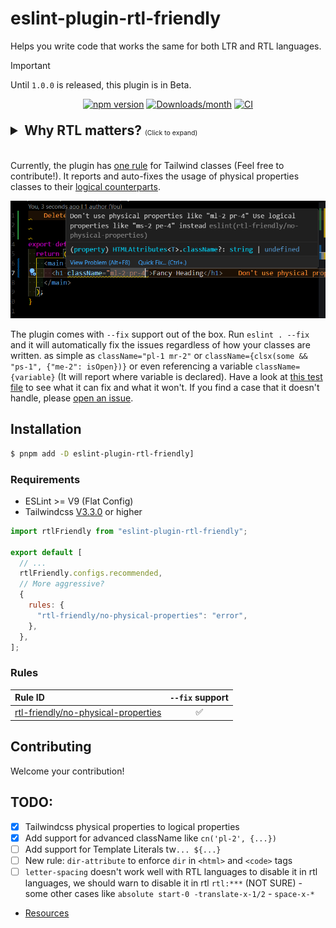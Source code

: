 # eslint-plugin-rtl-friendly

Helps you write code that works the same for both LTR and RTL languages.

> [!IMPORTANT]
> Until `1.0.0` is released, this plugin is in Beta.

<div align="center">

[![npm version](https://img.shields.io/npm/v/eslint-plugin-rtl-friendly.svg)](https://www.npmjs.com/package/eslint-plugin-rtl-friendly)
[![Downloads/month](https://img.shields.io/npm/dm/eslint-plugin-rtl-friendly.svg)](http://www.npmtrends.com/eslint-plugin-rtl-friendly)
[![CI](https://github.com/AhmedBaset/eslint-plugin-rtl-friendly/actions/workflows/ci.yml/badge.svg)](https://github.com/AhmedBaset/eslint-plugin-rtl-friendly/actions/workflows/ci.yml)

<!-- [![Build Status](https://travis-ci.org/mysticatea/eslint-plugin-rtl-friendly.svg?branch=master)](https://travis-ci.org/mysticatea/eslint-plugin-rtl-friendly)
[![Coverage Status](https://codecov.io/gh/mysticatea/eslint-plugin-rtl-friendly/branch/master/graph/badge.svg)](https://codecov.io/gh/mysticatea/eslint-plugin-rtl-friendly) -->

</div>

<details>
<summary
  style="font-size: 1.5em; font-weight: bold; margin-block: 1em;"
>Why RTL matters? <span style="font-size: 0.5em; font-weight: normal;">(Click to expand)</span></summary>

With a global audience of over 800 million people who speak right-to-left (RTL) languages, ensuring RTL readability is essential for international web apps. The **eslint-plugin-rtl-friendly** is a linter that helps you write RTL-friendly code.

## Why RTL matters?

```md
You read this text from left to right.
```

However, texts in RTL languages are read from right to left.

<div class="highlight highlight-text-md">
<pre dir="rtl">
هذا النص يُقرأ من اليمين إلى اليسار.
</pre>
</div>

Notice how GitHub's markdown aligns the text to the right. This isn’t a bug—it's how RTL languages are read.

Imagine you're writing code the traditional way, creating a button with text and an icon:

```jsx
return (
  <button>
    <CheckIcon className="mr-2" />
    <span>{getTranslation("buttons.done")}</span>
  </button>
);
```

The code above will work fine for LTR languages, but for RTL languages, the icon will appear on the right side of the text, just like the margin (`mr-2`). This means there will be no space between the icon and the text, and there will be extra space at the start of the button.

```jsx
LTR: [{icon} {text}]
RTL: [{text}{icon} ]
```

The solution is to use `me-2` instead of `mr-2`. `me-2` stands for `margin-inline-end`, which means "right" in LTR languages and "left" in RTL languages. The updated code should be:

```jsx
return (
  <button>
    <CheckIcon className="me-2" />
    <span>{getTranslation("buttons.done")}</span>
  </button>
);
```

## RTL languages:

- (ar) Arabic - العربية
- (arc) Aramaic - ܐܪܡܝܐ
- (ckb) Sorani Kurdish - کوردی
- (dv) Divehi - ދިވެހިބަސް
- (fa) Persian - فارسی
- (ha) Hausa - هَوُسَ
- (he) Hebrew - עברית
- (khw) Khowar - کھوار
- (ks) Kashmiri - कॉशुर
- (ps) Pashto - پښتو
- (sd) Sindhi - سنڌي
- (ur) Urdu - اردو
- (uz-Af) Uzbeki Afghanistan - ازبیک
- (yi) Yiddish - ייִדיש

> The orange areas on the map below show where RTL languages are spoken.  
> ![map](/.github/assets/languages-map.png)

</details>

Currently, the plugin has [one rule](/src/rules/no-phyisical-properties/README.md) for Tailwind classes (Feel free to contribute!). It reports and auto-fixes the usage of physical properties classes to their [logical counterparts](https://tailwindcss.com/blog/tailwindcss-v3-3#simplified-rtl-support-with-logical-properties).

![demo](/.github/assets/vscode-demo.png)

The plugin comes with `--fix` support out of the box. Run `eslint . --fix` and it will automatically fix the issues regardless of how your classes are written. as simple as `className="pl-1 mr-2"` or `className={clsx(some && "ps-1", {"me-2": isOpen})}` or even referencing a variable `className={variable}` (It will report where variable is declared). Have a look at [this test file](/src/rules/no-phyisical-properties/test.ts) to see what it can fix and what it won't. If you find a case that it doesn't handle, please [open an issue](https://github.com/AhmedBaset/eslint-plugin-rtl-friendly/issues/new).

## Installation

```bash
$ pnpm add -D eslint-plugin-rtl-friendly]
```

### Requirements

- ESLint >= V9 (Flat Config)
- Tailwindcss [V3.3.0](https://tailwindcss.com/blog/tailwindcss-v3-3#simplified-rtl-support-with-logical-properties) or higher

```js
import rtlFriendly from "eslint-plugin-rtl-friendly";

export default [
  // ...
  rtlFriendly.configs.recommended,
  // More aggressive?
  {
    rules: {
      "rtl-friendly/no-physical-properties": "error",
    },
  },
];
```

### Rules

| Rule ID                                                                       | `--fix` support |
| :---------------------------------------------------------------------------- | :-------------: |
| [rtl-friendly/no-physical-properties](./docs/rules/no-physical-properties.md) |       ✅        |

<!--RULE_TABLE_END-->

## Contributing

Welcome your contribution!

## TODO:

- [x] Tailwindcss physical properties to logical properties
- [x] Add support for advanced className like `cn('pl-2', {...})`
- [ ] Add support for Template Literals tw`... ${...}`
- [ ] New rule: `dir-attribute` to enforce `dir` in `<html>` and `<code>` tags
- [ ] `letter-spacing` doesn't work well with RTL languages to disable it in rtl languages, we should warn to disable it in rtl `rtl:***` (NOT SURE) - some other cases like `absolute start-0 -translate-x-1/2` - `space-x-*`
- [Resources](https://rtlstyling.com/posts/rtl-styling)
